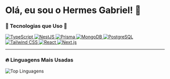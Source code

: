 # Olá, eu sou o Hermes Gabriel! 👋 

### 🌟 Tecnologias que Uso 🚀
<div>
    <a href="https://www.typescriptlang.org/">
        <img src="https://img.shields.io/badge/-TypeScript-3178C6?style=flat-square&logo=typescript&logoColor=white" alt="TypeScript" />
    </a>
    <a href="https://nestjs.com/">
        <img src="https://img.shields.io/badge/-NestJS-E0234E?style=flat-square&logo=nestjs&logoColor=white" alt="NestJS" />
    </a>
    <a href="https://www.prisma.io/">
        <img src="https://img.shields.io/badge/-Prisma-2D3748?style=flat-square&logo=prisma&logoColor=white" alt="Prisma" />
    </a>
    <a href="https://www.mongodb.com/">
        <img src="https://img.shields.io/badge/-MongoDB-47A248?style=flat-square&logo=mongodb&logoColor=white" alt="MongoDB" />
    </a>
    <a href="https://www.postgresql.org/">
        <img src="https://img.shields.io/badge/-PostgreSQL-336791?style=flat-square&logo=postgresql&logoColor=white" alt="PostgreSQL" />
    </a>
    <a href="https://tailwindcss.com/">
        <img src="https://img.shields.io/badge/-Tailwind%20CSS-06B6D4?style=flat-square&logo=tailwindcss&logoColor=white" alt="Tailwind CSS" />
    </a>
    <a href="https://reactjs.org/">
        <img src="https://img.shields.io/badge/-React-61DAFB?style=flat-square&logo=react&logoColor=black" alt="React" />
    </a>
    <a href="https://nextjs.org/">
        <img src="https://img.shields.io/badge/-Next.js-000000?style=flat-square&logo=next.js&logoColor=white" alt="Next.js" />
    </a>
</div>

---

### 🔥 Linguagens Mais Usadas
<p align="start">
 <img src="https://github-readme-stats.vercel.app/api/top-langs/?username=hermesgsc&layout=compact&theme=dark&" alt="Top Linguagens"/>
</p>


